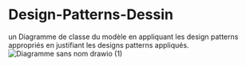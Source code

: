 # Design-Patterns-Dessin
un Diagramme de classe du modèle en appliquant les design patterns appropriés en
justifiant les designs patterns appliqués.
![Diagramme sans nom drawio (1)](https://user-images.githubusercontent.com/86124754/198577453-3f0596e2-6df3-446d-8702-c382eb5f25d8.png)
